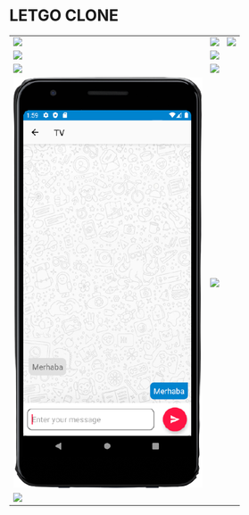 # LETGO CLONE

<table>
  <tr>
    <td>
      <img src="images/m1.png" /><br/>
    </td>
    <td>
      <img src="images/m2.png" /><br/>
    </td>
    <td>
      <img src="images/m3.png" /><br/>
    </td>
  </tr>
  <tr>
    <td>
      <img src="images/m3.png" /><br/>
    </td>
    <td>
      <img src="images/m4.png" /><br/>
    </td>
  </tr>
  <tr>
    <td>
      <img src="images/m5.png" /><br/>
    </td>
    <td>
      <img src="images/m6.png" /><br/>
    </td>
  </tr>
  <tr>
    <td>
      <img src="images/m7.png" /><br/>
    </td>
    <td>
      <img src="images/m8.png" /><br/>
    </td>
  </tr>
  <tr>
    <td>
      <img src="images/m9.png" /><br/>
    </td>
  </tr>
</table>



